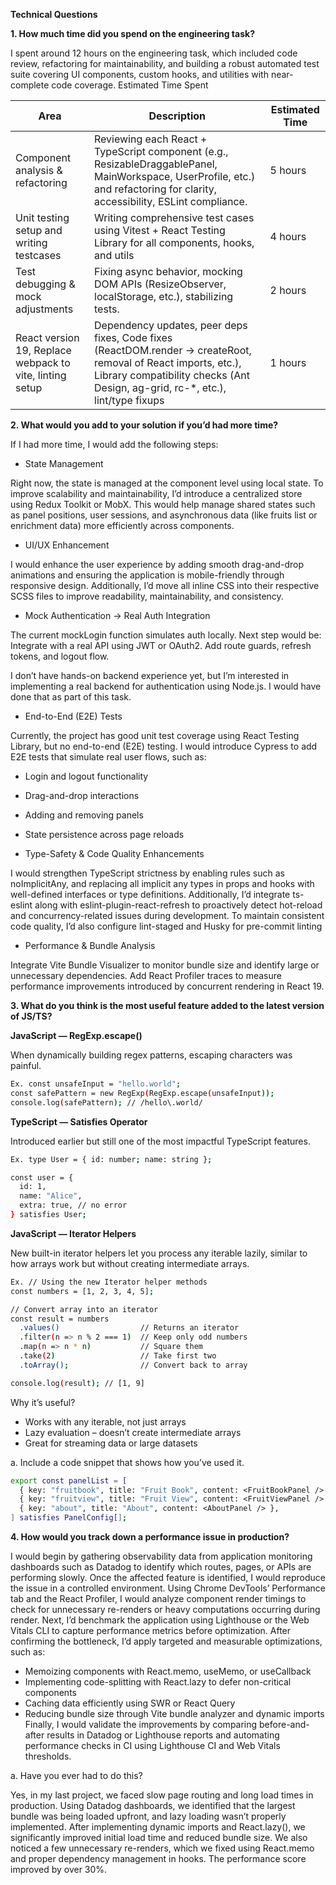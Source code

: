 **Technical Questions**

**1.	How much time did you spend on the engineering task?**

I spent around 12 hours on the engineering task, which included code review, refactoring for maintainability, and building a robust automated test suite covering UI components, custom hooks, and utilities with near-complete code coverage.
Estimated Time Spent

| **Area** | **Description** | **Estimated Time** |
|-----------|------------------|--------------------|
| Component analysis & refactoring | Reviewing each React + TypeScript component (e.g., ResizableDraggablePanel, MainWorkspace, UserProfile, etc.) and refactoring for clarity, accessibility, ESLint compliance. | 5 hours |
| Unit testing setup and writing testcases | Writing comprehensive test cases using Vitest + React Testing Library for all components, hooks, and utils | 4 hours |
| Test debugging & mock adjustments | Fixing async behavior, mocking DOM APIs (ResizeObserver, localStorage, etc.), stabilizing tests. | 2 hours |
| React version 19, Replace webpack to vite, linting setup | Dependency updates, peer deps fixes, Code fixes (ReactDOM.render → createRoot, removal of React imports, etc.), Library compatibility checks (Ant Design, ag-grid, rc-*, etc.), lint/type fixups | 1 hours |

**2.	What would you add to your solution if you’d had more time?**

If I had more time, I would add the following steps:
- State Management

Right now, the state is managed at the component level using local state. To improve scalability and maintainability, I’d introduce a centralized store using Redux Toolkit or MobX. This would help manage shared states such as panel positions, user sessions, and asynchronous data (like fruits list or enrichment data) more efficiently across components.

- UI/UX Enhancement

I would enhance the user experience by adding smooth drag-and-drop animations and ensuring the application is mobile-friendly through responsive design. Additionally, I’d move all inline CSS into their respective SCSS files to improve readability, maintainability, and consistency.

- Mock Authentication → Real Auth Integration

The current mockLogin function simulates auth locally.
Next step would be:
Integrate with a real API using JWT or OAuth2.
Add route guards, refresh tokens, and logout flow.

I don’t have hands-on backend experience yet, but I’m interested in implementing a real backend for authentication using Node.js. I would have done that as part of this task.

- End-to-End (E2E) Tests

Currently, the project has good unit test coverage using React  Testing Library, but no end-to-end (E2E) testing. I would introduce Cypress to add E2E tests that simulate real user flows, such as:
   - Login and logout functionality
   - Drag-and-drop interactions
   - Adding and removing panels
   - State persistence across page reloads

- Type-Safety & Code Quality Enhancements

I would strengthen TypeScript strictness by enabling rules such as noImplicitAny, and replacing all implicit any types in props and hooks with well-defined interfaces or type definitions. Additionally, I’d integrate ts-eslint along with eslint-plugin-react-refresh to proactively detect hot-reload and concurrency-related issues during development.
To maintain consistent code quality, I’d also configure lint-staged and Husky for pre-commit linting

- Performance & Bundle Analysis

Integrate Vite Bundle Visualizer to monitor bundle size and identify large or unnecessary dependencies. Add React Profiler traces to measure performance improvements introduced by concurrent rendering in React 19.

**3.	What do you think is the most useful feature added to the latest version of JS/TS?**

**JavaScript — RegExp.escape()**

When dynamically building regex patterns, escaping characters was painful.
```bash
Ex. const unsafeInput = "hello.world";
const safePattern = new RegExp(RegExp.escape(unsafeInput));
console.log(safePattern); // /hello\.world/
```

**TypeScript — Satisfies Operator**

Introduced earlier but still one of the most impactful TypeScript features.
```bash
Ex. type User = { id: number; name: string };

const user = {
  id: 1,
  name: "Alice",
  extra: true, // no error
} satisfies User;
```

**JavaScript — Iterator Helpers**

New built-in iterator helpers let you process any iterable lazily, similar to how arrays work but without creating intermediate arrays.
```bash
Ex. // Using the new Iterator helper methods
const numbers = [1, 2, 3, 4, 5];

// Convert array into an iterator
const result = numbers
  .values()                  // Returns an iterator
  .filter(n => n % 2 === 1)  // Keep only odd numbers
  .map(n => n * n)           // Square them
  .take(2)                   // Take first two
  .toArray();                // Convert back to array

console.log(result); // [1, 9]
```
Why it’s useful?
- Works with any iterable, not just arrays
- Lazy evaluation – doesn’t create intermediate arrays
- Great for streaming data or large datasets

a. Include a code snippet that shows how you’ve used it.
```bash
export const panelList = [
  { key: "fruitbook", title: "Fruit Book", content: <FruitBookPanel /> },
  { key: "fruitview", title: "Fruit View", content: <FruitViewPanel /> },
  { key: "about", title: "About", content: <AboutPanel /> },
] satisfies PanelConfig[];
```

**4.	How would you track down a performance issue in production?**

I would begin by gathering observability data from application monitoring dashboards such as Datadog to identify which routes, pages, or APIs are performing slowly. Once the affected feature is identified, I would reproduce the issue in a controlled environment. Using Chrome DevTools’ Performance tab and the React Profiler, I would analyze component render timings to check for unnecessary re-renders or heavy computations occurring during render.
Next, I’d benchmark the application using Lighthouse or the Web Vitals CLI to capture performance metrics before optimization. After confirming the bottleneck, I’d apply targeted and measurable optimizations, such as:
- Memoizing components with React.memo, useMemo, or useCallback
- Implementing code-splitting with React.lazy to defer non-critical components
- Caching data efficiently using SWR or React Query
- Reducing bundle size through Vite bundle analyzer and dynamic imports
Finally, I would validate the improvements by comparing before-and-after results in Datadog or Lighthouse reports and automating performance checks in CI using Lighthouse CI and Web Vitals thresholds.

a.	Have you ever had to do this?

Yes, in my last project, we faced slow page routing and long load times in production.
Using Datadog dashboards, we identified that the largest bundle was being loaded upfront, and lazy loading wasn’t properly implemented. After implementing dynamic imports and React.lazy(), we significantly improved initial load time and reduced bundle size.
We also noticed a few unnecessary re-renders, which we fixed using React.memo and proper dependency management in hooks. The performance score improved by over 30%.




